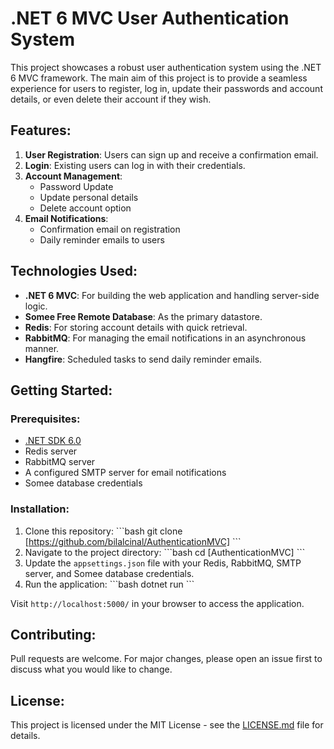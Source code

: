 # .NET 6 MVC User Authentication System

This project showcases a robust user authentication system using the .NET 6 MVC framework. The main aim of this project is to provide a seamless experience for users to register, log in, update their passwords and account details, or even delete their account if they wish.

## Features:

1. **User Registration**: Users can sign up and receive a confirmation email.
2. **Login**: Existing users can log in with their credentials.
3. **Account Management**: 
    - Password Update
    - Update personal details
    - Delete account option
4. **Email Notifications**:
    - Confirmation email on registration
    - Daily reminder emails to users

## Technologies Used:

- **.NET 6 MVC**: For building the web application and handling server-side logic.
- **Somee Free Remote Database**: As the primary datastore.
- **Redis**: For storing account details with quick retrieval.
- **RabbitMQ**: For managing the email notifications in an asynchronous manner.
- **Hangfire**: Scheduled tasks to send daily reminder emails.

## Getting Started:

### Prerequisites:

- [.NET SDK 6.0](https://dotnet.microsoft.com/download/dotnet/6.0)
- Redis server
- RabbitMQ server
- A configured SMTP server for email notifications
- Somee database credentials

### Installation:

1. Clone this repository:
   \```bash
   git clone [https://github.com/bilalcinal/AuthenticationMVC]
   \```
2. Navigate to the project directory:
   \```bash
   cd [AuthenticationMVC]
   \```
3. Update the `appsettings.json` file with your Redis, RabbitMQ, SMTP server, and Somee database credentials.
4. Run the application:
   \```bash
   dotnet run
   \```

Visit `http://localhost:5000/` in your browser to access the application.

## Contributing:

Pull requests are welcome. For major changes, please open an issue first to discuss what you would like to change.

## License:

This project is licensed under the MIT License - see the [LICENSE.md](LICENSE.md) file for details.
